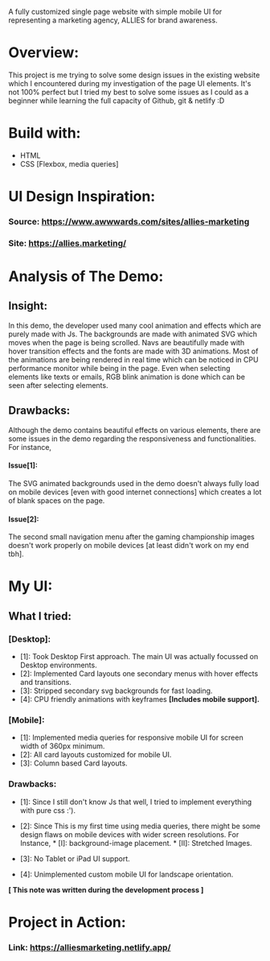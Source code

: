 A fully customized single page website with simple mobile UI for representing a marketing agency, ALLIES for brand awareness.

# Overview:
This project is me trying to solve some design issues in the existing website which I encountered
during my investigation of the page UI elements. It's not 100% perfect but I tried my best to solve
some issues as I could as a beginner while learning the full capacity of Github, git & netlify :D

# Build with:
* HTML
* CSS [Flexbox, media queries]

# UI Design Inspiration: 
### Source:  https://www.awwwards.com/sites/allies-marketing
### Site: https://allies.marketing/

# Analysis of The Demo:
## Insight: 
In this demo, the developer used many cool animation and effects which are purely made with Js.
The backgrounds are made with animated SVG which moves when the page is being scrolled. 
Navs are beautifully made with hover transition effects and the fonts are made with 3D animations. 
Most of the animations are being rendered in real time which can be noticed in CPU performance monitor 
while being in the page. Even when selecting elements like texts or emails, RGB blink animation is 
done which can be seen after selecting elements.

## Drawbacks: 
Although the demo contains beautiful effects on various elements, there are some issues in the demo regarding the responsiveness and functionalities. For instance,
#### Issue[1]: 
The SVG animated backgrounds used in the demo doesn't always fully load
on mobile devices [even with good internet connections] which creates a lot 
of blank spaces on the page. 
#### Issue[2]: 
The second small navigation menu after the gaming championship images 
doesn't work properly on mobile devices [at least didn't work on my end tbh].
 
# My UI:
## What I tried: 
### **[Desktop]**:
* [1]: Took Desktop First approach. The main UI was actually focussed on Desktop environments.
* [2]: Implemented Card layouts one secondary menus with hover effects and transitions.
* [3]: Stripped secondary svg backgrounds for fast loading.
* [4]: CPU friendly animations with keyframes **[Includes mobile support].**

### **[Mobile]**:
* [1]: Implemented media queries for responsive mobile UI for screen width of 360px minimum.
* [2]: All card layouts customized for mobile UI.
* [3]: Column based Card layouts.

### Drawbacks:
* [1]: 
        Since I still don't know Js that well, I tried to implement everything with pure css :').
        
* [2]:
        Since This is my first time using media queries, there might be some design flaws on mobile
        devices with wider screen resolutions. For Instance,
        * [I]: background-image placement.
        * [II]: Stretched Images.
* [3]:
        No Tablet or iPad UI support.
        
* [4]:
        Unimplemented custom mobile UI for landscape orientation.

**[ This note was written during the development process ]**


# Project in Action:
### Link: **https://alliesmarketing.netlify.app/**